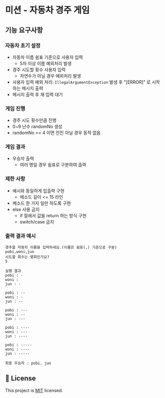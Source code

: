 # 미션 - 자동차 경주 게임
## 기능 요구사항 
### 자동차 초기 설정
- 자동차 이름 쉼표 기준으로 사용자 입력
  - 5자 이상 이름 예외처리 발생
- 경주 시도할 횟수 사용자 입력
  - 자연수가 아닐 경우 예외처리 발생 
- 사용자 입력 예외 처리: `IllegalArgumentException` 발생 후 "[ERROR]" 로 시작하는 메시지 출력 
- 메시지 출력 후 재 입력 대기
### 게임 진행
- 경주 시도 횟수만큼 진행
- 0~9 난수 randomNo 생성
- randomNo >= 4 이면 전진 아닐 경우 동작 없음

### 게임 결과 
- 우승자 출력
  - 여러 명일 경우 쉼표로 구분하여 출력

### 제한 사항
- 예시와 동일하게 입출력 구현 
  - 메소드 길이 <= 15 라인 
- 메소드 한 가지 일만 하도록 구현 
- else 사용 금지 
  - if 절에서 값을 return 하는 방식 구현 
  - switch/case 금지 
  
### 출력 결과 예시 
```
경주할 자동차 이름을 입력하세요.(이름은 쉼표(,) 기준으로 구분)
pobi,woni,jun
시도할 회수는 몇회인가요?
5

실행 결과
pobi : -
woni :
jun : -

pobi : --
woni : -
jun : --

pobi : ---
woni : --
jun : ---

pobi : ----
woni : ---
jun : ----

pobi : -----
woni : ----
jun : -----

최종 우승자 : pobi, jun
```
## 📝 License

This project is [MIT](https://github.com/woowacourse/java-racingcar-precourse/blob/master/LICENSE) licensed.
